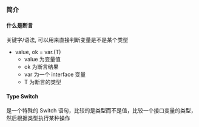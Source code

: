 ### 简介

#### 什么是断言
关键字/语法, 可以用来直接判断变量是不是某个类型
- value, ok = var.(T) 
  - value 为变量值
  - ok 为断言结果
  - var 为一个 interface 变量
  - T 为断言的类型


#### Type Switch
是一个特殊的 Switch 语句，比较的是类型而不是值，比较一个接口变量的类型，然后根据类型执行某种操作 